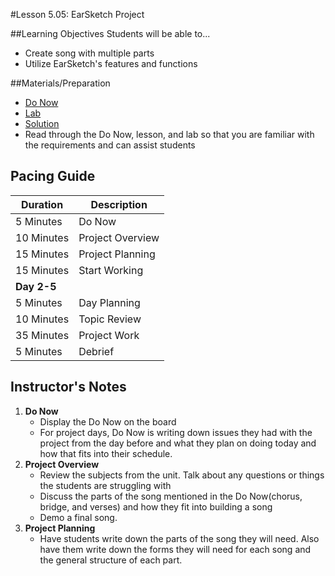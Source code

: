 #Lesson 5.05: EarSketch Project

##Learning Objectives
Students will be able to...
* Create song with multiple parts
* Utilize EarSketch's features and functions


##Materials/Preparation
* [Do Now]
* [Lab]
* [Solution]
*  Read through the Do Now, lesson, and lab so that you are familiar with the requirements and can assist students

## Pacing Guide
| **Duration**   | **Description** |
| ---------- | ----------- |
| 5 Minutes  | Do Now      |
| 10 Minutes | Project Overview      |
| 15 Minutes | Project Planning         |
| 15 Minutes | Start Working     |
| **Day 2-5**   |             |
| 5 Minutes  | Day Planning      |
| 10 Minutes | Topic Review      |
| 35 Minutes | Project Work      |
| 5 Minutes  | Debrief     |

## Instructor's Notes

1. **Do Now**
    * Display the Do Now on the board
    * For project days, Do Now is writing down issues they had with the project from the day before and what they plan on doing today and how that fits into their schedule. 
2. **Project Overview**
	* Review the subjects from the unit. Talk about any questions or things the students are struggling with
	* Discuss the parts of the song mentioned in the Do Now(chorus, bridge, and verses) and how they fit into building a song
	* Demo a final song. 
3. **Project Planning**	
	* Have students write down the parts of the song they will need. Also have them write down the forms they will need for each song and the general structure of each part. 



[Do Now]: do_now.md
[Lab]: lab.md
[Solution]:https://teals.sharepoint.com/curriculum/_layouts/15/guestaccess.aspx?guestaccesstoken=uy4L%2bNXevDtadDc79%2fKcxpSIua1iFXrI238ItmXd6WM%3d&docid=2_0ec2049bea79d42df809149d675bae951
